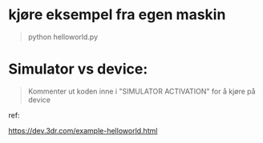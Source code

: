 
# kjøre eksempel fra egen maskin

> python helloworld.py

# Simulator vs device:

> Kommenter ut koden inne i "SIMULATOR ACTIVATION" for å kjøre på device

ref:

https://dev.3dr.com/example-helloworld.html

